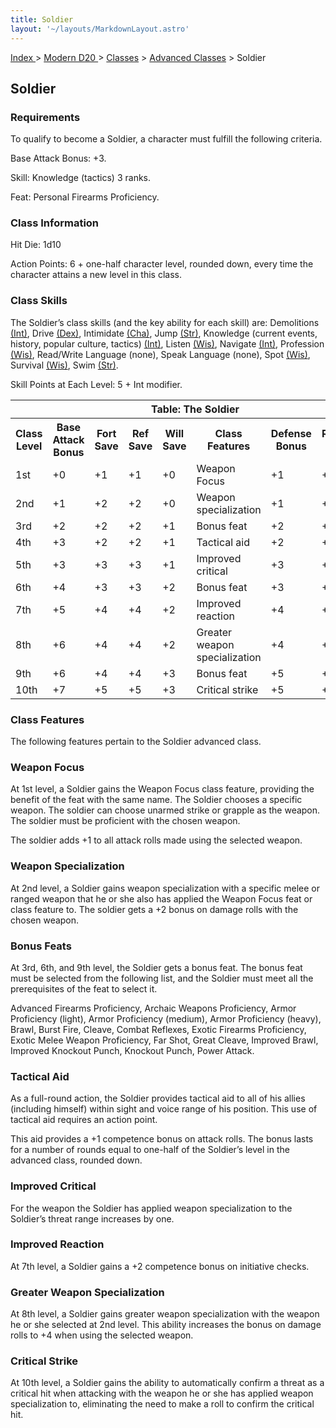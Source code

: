 ```yaml
---
title: Soldier
layout: '~/layouts/MarkdownLayout.astro'
---
```


[ Index ](/) > [ Modern D20 ](/modern.d20.srd) > [Classes](/modern.d20.srd/classes) > [Advanced Classes](/modern.d20.srd/classes/advanced) > Soldier

## Soldier

### Requirements

To qualify to become a Soldier, a character must fulfill the following
criteria.

Base Attack Bonus: +3.

Skill: Knowledge (tactics) 3 ranks.

Feat: Personal Firearms Proficiency.

### Class Information

Hit Die: 1d10

Action Points: 6 + one-half character level, rounded down, every time the
character attains a new level in this class.

### Class Skills

The Soldier’s class skills (and the key ability for each skill) are:
Demolitions [(Int)](/modern.d20.srd/basics/ability.scores), Drive
[(Dex)](/modern.d20.srd/basics/ability.scores), Intimidate
[(Cha)](/modern.d20.srd/basics/ability.scores), Jump
[(Str)](/modern.d20.srd/basics/ability.scores), Knowledge (current events,
history, popular culture, tactics)
[(Int)](/modern.d20.srd/basics/ability.scores), Listen
[(Wis)](/modern.d20.srd/basics/ability.scores), Navigate
[(Int)](/modern.d20.srd/basics/ability.scores), Profession
[(Wis)](/modern.d20.srd/basics/ability.scores), Read/Write Language (none),
Speak Language (none), Spot [(Wis)](/modern.d20.srd/basics/ability.scores),
Survival [(Wis)](/modern.d20.srd/basics/ability.scores), Swim
[(Str)](/modern.d20.srd/basics/ability.scores).

Skill Points at Each Level: 5 + Int modifier.


<table> <tr><th colspan="8">Table: The Soldier</th> </tr> <tr> <th>Class Level</th><th>Base Attack Bonus</th><th>Fort Save</th><th>Ref Save</th><th>Will Save</th><th>Class Features</th><th>Defense Bonus</th><th>Reputation Bonus</th> </tr><tr><td>1st</td><td>+0</td><td>+1</td><td>+1</td><td>+0</td><td>Weapon Focus</td><td>+1</td><td>+0</td></tr> <tr class="shaded"><td>2nd</td><td>+1</td><td>+2</td><td>+2</td><td>+0</td><td>Weapon specialization</td><td>+1</td><td>+0</td></tr> <tr><td>3rd</td><td>+2</td><td>+2</td><td>+2</td><td>+1</td><td>Bonus feat</td><td>+2</td><td>+0</td></tr> <tr class="shaded"><td>4th</td><td>+3</td><td>+2</td><td>+2</td><td>+1</td><td>Tactical aid</td><td>+2</td><td>+0</td></tr> <tr><td>5th</td><td>+3</td><td>+3</td><td>+3</td><td>+1</td><td>Improved critical</td><td>+3</td><td>+1</td></tr> <tr class="shaded"><td>6th</td><td>+4</td><td>+3</td><td>+3</td><td>+2</td><td>Bonus feat</td><td>+3</td><td>+1</td></tr> <tr><td>7th</td><td>+5</td><td>+4</td><td>+4</td><td>+2</td><td>Improved reaction</td><td>+4</td><td>+1</td></tr> <tr class="shaded"><td>8th</td><td>+6</td><td>+4</td><td>+4</td><td>+2</td><td>Greater weapon specialization</td><td>+4</td><td>+1</td></tr> <tr><td>9th</td><td>+6</td><td>+4</td><td>+4</td><td>+3</td><td>Bonus feat</td><td>+5</td><td>+2</td></tr> <tr class="shaded"><td>10th</td><td>+7</td><td>+5</td><td>+5</td><td>+3</td><td>Critical strike</td><td>+5</td><td>+2</td></tr> </table>



### Class Features

The following features pertain to the Soldier advanced class.

### Weapon Focus

At 1st level, a Soldier gains the Weapon Focus class feature, providing the
benefit of the feat with the same name. The Soldier chooses a specific weapon.
The soldier can choose unarmed strike or grapple as the weapon. The soldier
must be proficient with the chosen weapon.

The soldier adds +1 to all attack rolls made using the selected weapon.

### Weapon Specialization

At 2nd level, a Soldier gains weapon specialization with a specific melee or
ranged weapon that he or she also has applied the Weapon Focus feat or class
feature to. The soldier gets a +2 bonus on damage rolls with the chosen
weapon.

### Bonus Feats

At 3rd, 6th, and 9th level, the Soldier gets a bonus feat. The bonus feat must
be selected from the following list, and the Soldier must meet all the
prerequisites of the feat to select it.

Advanced Firearms Proficiency, Archaic Weapons Proficiency, Armor Proficiency
(light), Armor Proficiency (medium), Armor Proficiency (heavy), Brawl, Burst
Fire, Cleave, Combat Reflexes, Exotic Firearms Proficiency, Exotic Melee
Weapon Proficiency, Far Shot, Great Cleave, Im­proved Brawl, Improved Knockout
Punch, Knockout Punch, Power Attack.

### Tactical Aid

As a full-round action, the Soldier provides tactical aid to all of his allies
(including himself) within sight and voice range of his position. This use of
tactical aid requires an action point.

This aid provides a +1 competence bonus on attack rolls. The bonus lasts for a
number of rounds equal to one-half of the Soldier’s level in the advanced
class, rounded down.

### Improved Critical

For the weapon the Soldier has applied weapon specialization to the Soldier’s
threat range increases by one.

### Improved Reaction

At 7th level, a Soldier gains a +2 competence bonus on initiative checks.

### Greater Weapon Specialization

At 8th level, a Soldier gains greater weapon specialization with the weapon he
or she selected at 2nd level. This ability increases the bonus on damage rolls
to +4 when using the selected weapon.

### Critical Strike

At 10th level, a Soldier gains the ability to automatically confirm a threat
as a critical hit when attacking with the weapon he or she has applied weapon
specialization to, eliminating the need to make a roll to confirm the critical
hit.


